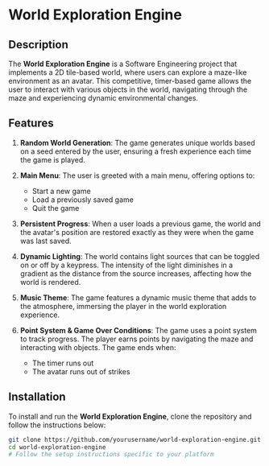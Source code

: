# World Exploration Engine

## Description
The **World Exploration Engine** is a Software Engineering project that implements a 2D tile-based world, where users can explore a maze-like environment as an avatar. This competitive, timer-based game allows the user to interact with various objects in the world, navigating through the maze and experiencing dynamic environmental changes.

## Features
1. **Random World Generation**: The game generates unique worlds based on a seed entered by the user, ensuring a fresh experience each time the game is played.
   
2. **Main Menu**: The user is greeted with a main menu, offering options to:
   - Start a new game
   - Load a previously saved game
   - Quit the game

3. **Persistent Progress**: When a user loads a previous game, the world and the avatar's position are restored exactly as they were when the game was last saved.

4. **Dynamic Lighting**: The world contains light sources that can be toggled on or off by a keypress. The intensity of the light diminishes in a gradient as the distance from the source increases, affecting how the world is rendered.

5. **Music Theme**: The game features a dynamic music theme that adds to the atmosphere, immersing the player in the world exploration experience.

6. **Point System & Game Over Conditions**: The game uses a point system to track progress. The player earns points by navigating the maze and interacting with objects. The game ends when:
   - The timer runs out
   - The avatar runs out of strikes

## Installation
To install and run the **World Exploration Engine**, clone the repository and follow the instructions below:

```bash
git clone https://github.com/yourusername/world-exploration-engine.git
cd world-exploration-engine
# Follow the setup instructions specific to your platform
